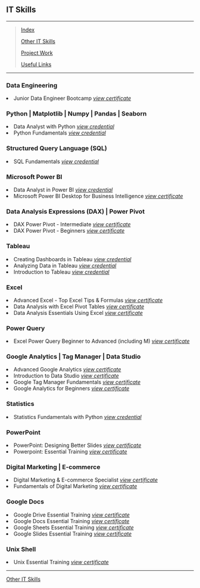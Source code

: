 <!--<span style="font-family:Papyrus; font-size:3em; color:SlateGray;">Certified IT Skills</span>-->
<h2>IT Skills</h2>

---

> [Index](index.md)
>
> [Other IT Skills](other_skills.md)
>
> [Project Work](portfolio.md)
> 
> [Useful Links](links.md)

---
<h3>Data Engineering</h3>
<li>
 Junior Data Engineer Bootcamp <a href="images/jde-certificate-of-completion.jpeg"><i>view certificate</i></a>
</li>

<h3>Python | Matplotlib | Numpy | Pandas | Seaborn</h3>
<li>
 Data Analyst with Python <a href="https://www.datacamp.com/completed/statement-of- accomplishment/track/a6a9996f6edd240809caf4ae364a4b2eed0144a7"><i>view credential</i></a>
</li>
<li>
 Python Fundamentals <a href="https://www.datacamp.com/completed/statement-of-accomplishment/track/d156317e7f74b317f3f2f85b9fb9125e7cbcdd4d"><i>view credential</i></a>
</li>

<h3>Structured Query Language (SQL)</h3>
<li>
 SQL Fundamentals <a href="https://www.datacamp.com/completed/statement-of-accomplishment/track/e41a418c6e4c20aeaf305e19fd63594e9c55e089"><i>view credential</i></a>
</li>

<h3>Microsoft Power BI</h3>
<li>
 Data Analyst in Power BI <a href="https://www.datacamp.com/completed/statement-of-accomplishment/track/2e68a585ccb47ae7d3145b72f64aef4cfcb1b028"><i>view credential</i></a>
</li>
<li>
 Microsoft Power BI Desktop for Business Intelligence <a 
href="/certified_docs/microsoft_powerbi_desktop_for_business_intelligence.md"><i>view certificate</i></a>
</li>

<h3>Data Analysis Expressions (DAX) | Power Pivot</h3>
<li>
 DAX Power Pivot - Intermediate <a href="/certified_docs/DAX_Power_Pivot_10_Easy_Steps_for_Intermediates.md"><i>view 
certificate</i></a>
</li>
<li>
 DAX Power Pivot - Beginners <a href="/certified_docs/DAX_Power_Pivot_10_Easy_Steps_for_Beginners.md"><i>view certificate</i></a>
</li>

<h3>Tableau</h3>
<li>
 Creating Dashboards in Tableau <a href="https://www.datacamp.com/completed/statement-of-accomplishment/course/5527086a90888a9f46a6a2d13ad28ce5732835fd"><i>view credential</i></a>
</li>
<li>
 Analyzing Data in Tableau <a href="https://www.datacamp.com/completed/statement-of-accomplishment/course/fae2ccda4ec108944ba108625c628e6a662e5641"><i>view credential</i></a>
</li>
<li>
 Introduction to Tableau <a href="https://www.datacamp.com/completed/statement-of-accomplishment/course/987bd48bb3961b8738a51465860577e1c12b8183"><i>view credential</i></a>
</li>

<h3>Excel</h3>
<li>
 Advanced Excel - Top Excel Tips & Formulas <a href="/certified_docs/advanced_excel_top_tips_and_formulas.md"><i>view certificate</i></a>
</li>
<li>
 Data Analysis with Excel Pivot Tables <a href="/certified_docs/data_analysis_with_excel_pivot_tables.md"><i>view certificate</i></a>
</li>
<li>
 Data Analysis Essentials Using Excel <a href="/certified_docs/data_analysis_essentials_using_excel.md"><i>view certificate</i></a>
</li>

<h3>Power Query</h3>
<li>
 Excel Power Query Beginner to Advanced (including M) <a href="/certified_docs/excel_power_query_beginner_to_advanced.md"> 
<i>view certificate</i></a>
</li>

<h3>Google Analytics | Tag Manager | Data Studio</h3>
<li>
 Advanced Google Analytics <a href="certified_docs/advanced_google_analytics.md"><i>view certificate</i></a>
</li>
<li>
 Introduction to Data Studio <a href="certified_docs/introduction_to_data_studio.md"><i>view certificate</i></a>
</li>
<li>
 Google Tag Manager Fundamentals <a href="certified_docs/google_tag_manager_fundamentals.md"><i>view certificate</i></a>
</li>
<li>
 Google Analytics for Beginners <a href="certified_docs/google_analytics_for_beginners.md"><i>view certificate</i></a>
</li>

<h3>Statistics</h3>
<li>
 Statistics Fundamentals with Python <a href="https://www.datacamp.com/completed/statement-of-accomplishment/track/5194ee3e181b6e9caa46832d25021915a5b25f25"><i>view credential</i></a>
</li>

<h3>PowerPoint</h3>
<li>
 PowerPoint: Designing Better Slides <a href="/certified_docs/powerpoint_design_better_slides.md"><i>view certificate</i></a>
</li>
<li>
 Powerpoint: Essential Training <a href="/certified_docs/powerpoint_essential_training.md"><i>view certificate</i></a>
</li>

<h3>Digital Marketing | E-commerce</h3>
<li>
 Digital Marketing & E-commerce Specialist <a href="certified_docs/digital_marketing_and_ecommerce_specialist.md"><i>view certificate</i></a>
</li>
<li>
 Fundamentals of Digital Marketing <a href="certified_docs/fundamentals_of_digital_marketing.md"><i>view certificate</i></a>
</li>

<h3>Google Docs</h3>
<li>
 Google Drive Essential Training <a href="certified_docs/google_drive_essential_training.md"><i>view certificate</i></a>
</li>
<li>
 Google Docs Essential Training <a href="certified_docs/google_docs_essential_training.md"><i>view certificate</i></a>
</li>
<li>
 Google Sheets Essential Training <a href="certified_docs/google_sheets_essential_training.md"><i>view certificate</i></a>
</li>
<li>
 Google Slides Essential Training <a href="certified_docs/google_slides_essential_training.md"><i>view certificate</i></a>
</li>

<h3>Unix Shell</h3>
<li>
 Unix Essential Training <a href="unix_essential_training.md"><i>view certificate</i></a>
</li>

<hr>

[Other IT Skills](other_skills.md)
